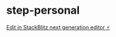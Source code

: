 # step-personal

[Edit in StackBlitz next generation editor ⚡️](https://stackblitz.com/~/github.com/pedroct/step-personal)